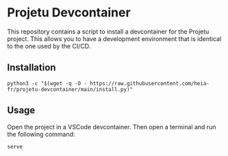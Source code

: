 # Projetu Devcontainer

This repository contains a script to install a devcontainer for the Projetu project.
This allows you to have a development environment that is identical to the one used by the CI/CD.

## Installation

```
python3 -c "$(wget -q -O - https://raw.githubusercontent.com/heia-fr/projetu-devcontainer/main/install.py)"
```

## Usage

Open the project in a VSCode devcontainer. Then open a terminal and run the following command:

```
serve
```
